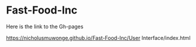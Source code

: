 # Fast-Food-Inc

Here is the link to the Gh-pages

https://nicholusmuwonge.github.io/Fast-Food-Inc/User Interface/index.html




